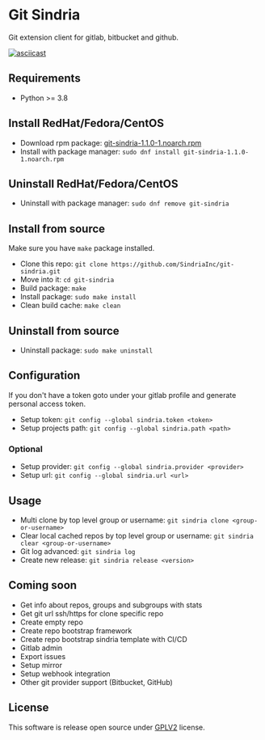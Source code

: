 # Git Sindria

Git extension client for gitlab, bitbucket and github.

[![asciicast](https://asciinema.org/a/x3jXmG0PJffXqvR3TUDgxC6N5.svg)](https://asciinema.org/a/x3jXmG0PJffXqvR3TUDgxC6N5)

## Requirements

- Python >= 3.8

## Install RedHat/Fedora/CentOS

- Download rpm package: [git-sindria-1.1.0-1.noarch.rpm](https://raw.githubusercontent.com/SindriaInc/git-sindria/master/rpms/git-sindria-1.1.0-1.noarch.rpm)
- Install with package manager: `sudo dnf install git-sindria-1.1.0-1.noarch.rpm`

## Uninstall RedHat/Fedora/CentOS

- Uninstall with package manager: `sudo dnf remove git-sindria`

## Install from source

Make sure you have `make` package installed.

- Clone this repo: `git clone https://github.com/SindriaInc/git-sindria.git`
- Move into it: `cd git-sindria`
- Build package: `make`
- Install package: `sudo make install`
- Clean build cache: `make clean`

## Uninstall from source

- Uninstall package: `sudo make uninstall`

## Configuration

If you don't have a token goto under your gitlab profile and generate personal access token.

- Setup token: `git config --global sindria.token <token>`
- Setup projects path: `git config --global sindria.path <path>`

### Optional

- Setup provider: `git config --global sindria.provider <provider>`
- Setup url: `git config --global sindria.url <url>`

## Usage

- Multi clone by top level group or username: `git sindria clone <group-or-username>`
- Clear local cached repos by top level group or username: `git sindria clear <group-or-username>`
- Git log advanced: `git sindria log`
- Create new release: `git sindria release <version>`

## Coming soon

- Get info about repos, groups and subgroups with stats
- Get git url ssh/https for clone specific repo
- Create empty repo
- Create repo bootstrap framework
- Create repo bootstrap sindria template with CI/CD
- Gitlab admin
- Export issues
- Setup mirror
- Setup webhook integration
- Other git provider support (Bitbucket, GitHub)

## License

This software is release open source under [GPLV2](LICENSE) license.
